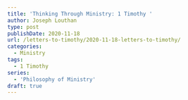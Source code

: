 ```yaml
---
title: 'Thinking Through Ministry: 1 Timothy '
author: Joseph Louthan
type: post
publishDate: 2020-11-18
url: /letters-to-timothy/2020-11-18-letters-to-timothy/
categories:
  - Ministry
tags:
  - 1 Timothy
series:
  - 'Philosophy of Ministry'
draft: true
---
```

